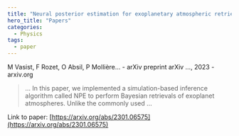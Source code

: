 ```yaml
---
title: "Neural posterior estimation for exoplanetary atmospheric retrieval"
hero_title: "Papers"
categories:
  - Physics
tags:
  - paper
---
```

M Vasist, F Rozet, O Absil, P Mollière… - arXiv preprint arXiv …, 2023 - arxiv.org



>… In this paper, we implemented a simulation-based inference algorithm called NPE to perform Bayesian retrievals of exoplanet atmospheres. Unlike the commonly used …

Link to paper: [https://arxiv.org/abs/2301.06575](https://arxiv.org/abs/2301.06575)
